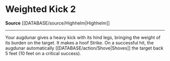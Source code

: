 ﻿---
actions: '[two-actions]'
id: '2101'
name: Weighted Kick
rarity: Common
source: '[[DATABASE/source/Highhelm|Highhelm]]'
type: Action

---
# Weighted Kick <span class="action-icon">2</span>

**Source** [[DATABASE/source/Highhelm|Highhelm]]

---
Your augdunar gives a heavy kick with its hind legs, bringing the weight of its burden on the target. It makes a hoof Strike. On a successful hit, the augdunar automatically [[DATABASE/action/Shove|Shoves]] the target back 5 feet (10 feet on a critical success).